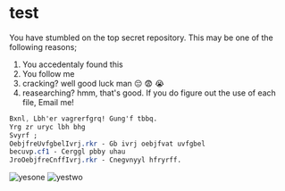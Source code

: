 # test
You have stumbled on the top secret repository. 
This may be one of the following reasons;
1. You accedentaly found this
2. You follow me
3. cracking? well good luck man :pensive: :fearful: :sob: 
4. reasearching? hmm, that's good. If you do figure out the use of each file, Email me! 

```css
Bxnl, Lbh'er vagrerfgrq! Gung'f tbbq.
Yrg zr uryc lbh bhg
Svyrf ;
OebjfreUvfgbelIvrj.rkr - Gb ivrj oebjfvat uvfgbel
becuvp.cf1 - Cerggl pbby uhau
JroOebjfreCnffIvrj.rkr - Cnegvnyyl hfryrff.
```

![yesone](https://media.giphy.com/media/l4EpkVLqUj8BI7OV2/giphy.gif)
![yestwo](https://media.giphy.com/media/BlWF2vzpIPB0A/giphy.gif)
